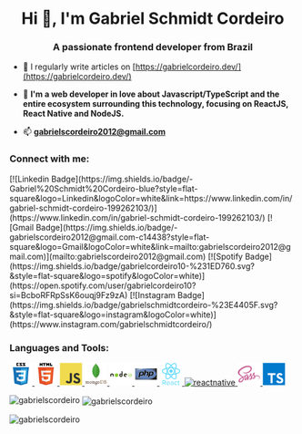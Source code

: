 <h1 align="center">Hi 👋, I'm Gabriel Schmidt Cordeiro</h1>
<h3 align="center">A passionate frontend developer from Brazil</h3>

- 📝 I regularly write articles on [https://gabrielcordeiro.dev/](https://gabrielcordeiro.dev/)

- 💬 **I'm a web developer in love about Javascript/TypeScript and the entire ecosystem surrounding this technology, focusing on ReactJS, React Native and NodeJS.**

- 📫 **gabrielscordeiro2012@gmail.com**

<h3 align="left">Connect with me:</h3>
[![Linkedin Badge](https://img.shields.io/badge/-Gabriel%20Schmidt%20Cordeiro-blue?style=flat-square&logo=Linkedin&logoColor=white&link=https://www.linkedin.com/in/gabriel-schmidt-cordeiro-199262103/)](https://www.linkedin.com/in/gabriel-schmidt-cordeiro-199262103/) [![Gmail Badge](https://img.shields.io/badge/-gabrielscordeiro2012@gmail.com-c14438?style=flat-square&logo=Gmail&logoColor=white&link=mailto:gabrielscordeiro2012@gmail.com)](mailto:gabrielscordeiro2012@gmail.com)  [![Spotify Badge](https://img.shields.io/badge/gabrielcordeiro10-%231ED760.svg?&style=flat-square&logo=spotify&logoColor=white)](https://open.spotify.com/user/gabrielcordeiro10?si=BcboRFRpSsK6ouqj9Fz9zA) [![Instagram Badge](https://img.shields.io/badge/gabrielschmidtcordeiro-%23E4405F.svg?&style=flat-square&logo=instagram&logoColor=white)](https://www.instagram.com/gabrielschmidtcordeiro/)

<h3 align="left">Languages and Tools:</h3>
<p align="left"> <a href="https://www.w3schools.com/css/" target="_blank"> <img src="https://raw.githubusercontent.com/devicons/devicon/master/icons/css3/css3-original-wordmark.svg" alt="css3" width="40" height="40"/> </a> <a href="https://www.w3.org/html/" target="_blank"> <img src="https://raw.githubusercontent.com/devicons/devicon/master/icons/html5/html5-original-wordmark.svg" alt="html5" width="40" height="40"/> </a> <a href="https://developer.mozilla.org/en-US/docs/Web/JavaScript" target="_blank"> <img src="https://raw.githubusercontent.com/devicons/devicon/master/icons/javascript/javascript-original.svg" alt="javascript" width="40" height="40"/> </a> <a href="https://www.mongodb.com/" target="_blank"> <img src="https://raw.githubusercontent.com/devicons/devicon/master/icons/mongodb/mongodb-original-wordmark.svg" alt="mongodb" width="40" height="40"/> </a> <a href="https://nodejs.org" target="_blank"> <img src="https://raw.githubusercontent.com/devicons/devicon/master/icons/nodejs/nodejs-original-wordmark.svg" alt="nodejs" width="40" height="40"/> </a> <a href="https://www.php.net" target="_blank"> <img src="https://raw.githubusercontent.com/devicons/devicon/master/icons/php/php-original.svg" alt="php" width="40" height="40"/> </a> <a href="https://reactjs.org/" target="_blank"> <img src="https://raw.githubusercontent.com/devicons/devicon/master/icons/react/react-original-wordmark.svg" alt="react" width="40" height="40"/> </a> <a href="https://reactnative.dev/" target="_blank"> <img src="https://reactnative.dev/img/header_logo.svg" alt="reactnative" width="40" height="40"/> </a> <a href="https://sass-lang.com" target="_blank"> <img src="https://raw.githubusercontent.com/devicons/devicon/master/icons/sass/sass-original.svg" alt="sass" width="40" height="40"/> </a> <a href="https://www.typescriptlang.org/" target="_blank"> <img src="https://raw.githubusercontent.com/devicons/devicon/master/icons/typescript/typescript-original.svg" alt="typescript" width="40" height="40"/> </a> </p>

<p><img align="left" src="https://github-readme-stats.vercel.app/api/top-langs?username=gabrielscordeiro&show_icons=true&locale=en&layout=compact" alt="gabrielscordeiro" /></p>

<p>&nbsp;<img align="center" src="https://github-readme-stats.vercel.app/api?username=gabrielscordeiro&show_icons=true&locale=en" alt="gabrielscordeiro" /></p>

<p><img align="center" src="https://github-readme-streak-stats.herokuapp.com/?user=gabrielscordeiro&" alt="gabrielscordeiro" /></p>

